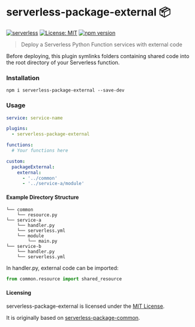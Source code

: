 # serverless-package-external 📦

[![serverless](http://public.serverless.com/badges/v3.svg)](http://www.serverless.com)
[![License: MIT](https://img.shields.io/badge/License-MIT-yellow.svg)](https://opensource.org/licenses/MIT)
[![npm version](https://badge.fury.io/js/serverless-package-external.svg)](https://badge.fury.io/js/serverless-package-external)

> Deploy a Serverless Python Function services with external code

Before deploying, this plugin symlinks folders containing shared code into the root directory of your Serverless function.

### Installation

```
npm i serverless-package-external --save-dev
```

### Usage

```yml
service: service-name

plugins:
  - serverless-package-external

functions:
  # Your functions here

custom:
  packageExternal:
    external:
      - '../common'
      - '../service-a/module'
```

#### Example Directory Structure

```
└── common
    └── resource.py
└── service-a
    └── handler.py
    └── serverless.yml
    └── module
        └── main.py
└── service-b
    └── handler.py
    └── serverless.yml
```

In handler.py, external code can be imported:
```py
from common.resource import shared_resource
```

#### Licensing

serverless-package-external is licensed under the [MIT License](./LICENSE.txt).

It is originally based on [serverless-package-common](https://github.com/onlicar/serverless-package-common).